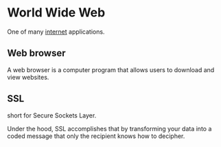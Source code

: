 # World Wide Web
One of many [internet](./internet.md) applications.

## Web browser
A web browser is a computer program that allows users to download and view websites.

## SSL
short for Secure Sockets Layer.

Under the hood, SSL accomplishes that by transforming your data into a coded message that only the recipient knows how to decipher.